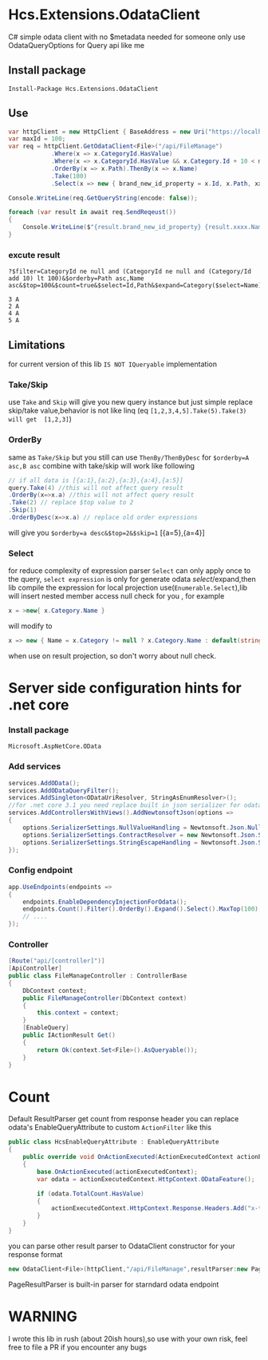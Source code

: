 # Hcs.Extensions.OdataClient
C# simple odata client with no $metadata needed 
for someone only use OdataQueryOptions for Query api like me
## Install package
```Install-Package Hcs.Extensions.OdataClient```
## Use
```csharp
var httpClient = new HttpClient { BaseAddress = new Uri("https://localhost:44326/") };
var maxId = 100;
var req = httpClient.GetOdataClient<File>("/api/FileManage")
            .Where(x => x.CategoryId.HasValue)
            .Where(x => x.CategoryId.HasValue && x.Category.Id + 10 < maxId)
            .OrderBy(x => x.Path).ThenBy(x => x.Name)
            .Take(100)
            .Select(x => new { brand_new_id_property = x.Id, x.Path, xxxx = new { x.Category.Name } });

Console.WriteLine(req.GetQueryString(encode: false));

foreach (var result in await req.SendReqeust())
{
    Console.WriteLine($"{result.brand_new_id_property} {result.xxxx.Name}");
}
```

### excute result
```
?$filter=CategoryId ne null and (CategoryId ne null and (Category/Id add 10) lt 100)&$orderby=Path asc,Name asc&$top=100&$count=true&$select=Id,Path&$expand=Category($select=Name)

3 A
2 A
4 A
5 A

```
## Limitations
for current version of this lib `IS NOT IQueryable` implementation
### Take/Skip
use `Take` and `Skip` will give you new query instance but just simple replace skip/take value,behavior is not like linq (eq ```[1,2,3,4,5].Take(5).Take(3) will get  [1,2,3]```)
### OrderBy
same as `Take/Skip` but you still can use `ThenBy/ThenByDesc` for `$orderby=A asc,B asc`
combine with take/skip will work like following
```csharp
// if all data is [{a:1},{a:2},{a:3},{a:4},{a:5}]
query.Take(4) //this will not affect query result
.OrderBy(x=>x.a) //this will not affect query result
.Take(2) // replace $top value to 2
.Skip(1)
.OrderByDesc(x=>x.a) // replace old order expressions
```
will give you `$orderby=a desc&$top=2&$skip=1`
[{a=5},{a=4}]
### Select
for reduce complexity of expression parser `Select` can only apply once to the query, `select expression` is only for generate odata $select/$expand,then lib compile the expression for local projection use(`Enumerable.Select`),lib will insert nested member access null check for you , for example
```csharp
x = >new{ x.Category.Name }
```
will modify to
```cs
x => new { Name = x.Category != null ? x.Category.Name : default(string) }
```
when use on result projection, so don't worry about null check.

# Server side configuration hints for .net core 
### Install package
```Microsoft.AspNetCore.OData```
### Add services
```csharp
services.AddOData();
services.AddODataQueryFilter();
services.AddSingleton<ODataUriResolver, StringAsEnumResolver>();
//for .net core 3.1 you need replace built in json serializer for odata $select/$expand working
services.AddControllersWithViews().AddNewtonsoftJson(options =>
{
    options.SerializerSettings.NullValueHandling = Newtonsoft.Json.NullValueHandling.Ignore;
    options.SerializerSettings.ContractResolver = new Newtonsoft.Json.Serialization.DefaultContractResolver();
    options.SerializerSettings.StringEscapeHandling = Newtonsoft.Json.StringEscapeHandling.EscapeHtml;
});
```
### Config endpoint
```csharp
app.UseEndpoints(endpoints =>
{
    endpoints.EnableDependencyInjectionForOdata();
    endpoints.Count().Filter().OrderBy().Expand().Select().MaxTop(100); //allow complex query function
    // ....
});
```
### Controller
```csharp
[Route("api/[controller]")]
[ApiController]
public class FileManageController : ControllerBase
{
    DbContext context;
    public FileManageController(DbContext context)
    {
        this.context = context;
    }
    [EnableQuery]
    public IActionResult Get()
    {
        return Ok(context.Set<File>().AsQueryable());
    }
}
```
# Count
Default ResultParser get count from response header
you can replace odata's EnableQueryAttribute to custom ```ActionFilter``` like this
```csharp
public class HcsEnableQueryAttribute : EnableQueryAttribute
{
    public override void OnActionExecuted(ActionExecutedContext actionExecutedContext)
    {
        base.OnActionExecuted(actionExecutedContext);
        var odata = actionExecutedContext.HttpContext.ODataFeature();

        if (odata.TotalCount.HasValue)
        {
            actionExecutedContext.HttpContext.Response.Headers.Add("x-total-count", odata.TotalCount.Value.ToString("#0"));
        }
    }
}
```
you can parse other result parser to OdataClient constructor for your response format
```csharp
new OdataClient<File>(httpClient,"/api/FileManage",resultParser:new PageResultParser<File>())
```
PageResultParser is built-in parser for starndard odata endpoint
# WARNING
I wrote this lib in rush (about 20ish hours),so use with your own risk,
feel free to file a PR if you encounter any bugs

